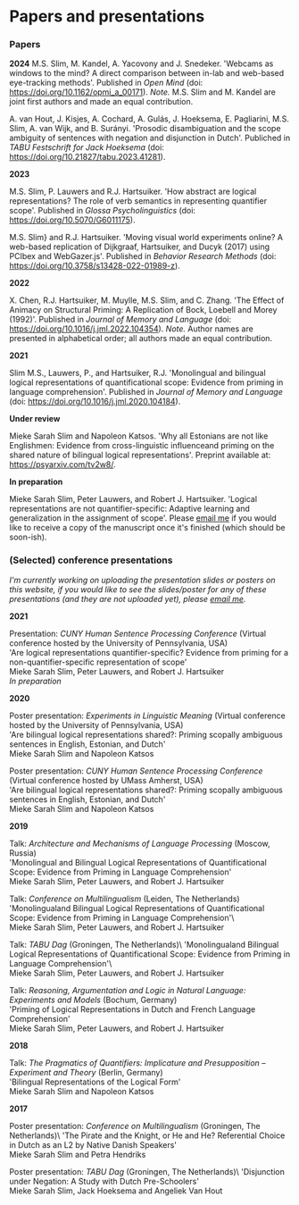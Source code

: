 Papers and presentations
===================

### Papers

**2024** 
M.S. Slim, M. Kandel, A. Yacovony and J. Snedeker. 'Webcams as windows to the mind? A direct comparison between in-lab and web-based eye-tracking methods'. Published in _Open Mind_ (doi: <https://doi.org/10.1162/opmi_a_00171>).
*Note.* M.S. Slim and M. Kandel are joint first authors and made an equal contribution.

A. van Hout, J. Kisjes, A. Cochard, A. Gulás, J. Hoeksema, E. Pagliarini, M.S. Slim, A. van Wijk, and B. Surányi. 'Prosodic disambiguation and the scope ambiguity of sentences with negation and disjunction in Dutch'. Publiched in _TABU Festschrift for Jack Hoeksema_ (doi: <https://doi.org/10.21827/tabu.2023.41281>).

**2023** 

M.S. Slim, P. Lauwers and R.J. Hartsuiker. 'How abstract are logical representations? The role of verb semantics in representing quantifier scope'. Published in _Glossa Psycholinguistics_ (doi: <https://doi.org/10.5070/G6011175>).

M.S. Slim} and R.J. Hartsuiker. 'Moving visual world experiments online? A web-based replication of Dijkgraaf, Hartsuiker, and Ducyk (2017) using PCIbex and WebGazer.js'. Published in _Behavior Research Methods_ (doi: <https://doi.org/10.3758/s13428-022-01989-z>).

**2022** 

X. Chen, R.J. Hartsuiker, M. Muylle, M.S. Slim, and C. Zhang. 'The Effect of Animacy on Structural Priming: A Replication of Bock, Loebell and Morey (1992)'. Published in _Journal of Memory and Language_ (doi: <https://doi.org/10.1016/j.jml.2022.104354>).
*Note.* Author names are presented in alphabetical order; all authors made an equal contribution.

**2021** 

Slim M.S., Lauwers, P., and Hartsuiker, R.J. 'Monolingual and bilingual logical representations of quantificational scope: Evidence from priming in
language comprehension'. Published in _Journal of Memory and Language_ (doi: <https://doi.org/10.1016/j.jml.2020.104184>).

**Under review** 

Mieke Sarah Slim and Napoleon Katsos. 'Why all Estonians are not like Englishmen: Evidence from cross-linguistic influenceand priming on the shared nature of bilingual logical representations'. Preprint available at: <https://psyarxiv.com/tv2w8/>.

**In preparation**

Mieke Sarah Slim, Peter Lauwers, and Robert J. Hartsuiker. 'Logical representations are not quantifier-specific: Adaptive learning and generalization in the assignment of scope'. Please [email me](mailto:mieke.slim@ugent.be) if you would like to receive a copy of the manuscript once it's finished (which should be soon-ish). 

### (Selected) conference presentations

*I'm currently working on uploading the presentation slides or posters on this website, if you would like to see the slides/poster for any of these presentations (and they are not uploaded yet), please [email me](mailto:mieke.slim@ugent.be).*

**2021** 

Presentation: _CUNY Human Sentence Processing Conference_ (Virtual conference hosted by the University of Pennsylvania, USA)\
'Are logical representations quantifier-specific? Evidence from priming for a non-quantifier-specific representation of scope'\
Mieke Sarah Slim, Peter Lauwers, and Robert J. Hartsuiker\
_In preparation_

**2020** 

Poster presentation: _Experiments in Linguistic Meaning_ (Virtual conference hosted by the University of Pennsylvania, USA)\
'Are bilingual logical representations shared?: Priming scopally ambiguous sentences in English, Estonian, and Dutch'\
Mieke Sarah Slim and Napoleon Katsos

Poster presentation: _CUNY Human Sentence Processing Conference_ (Virtual conference hosted by UMass Amherst, USA)\
'Are bilingual logical representations shared?: Priming scopally ambiguous sentences in English, Estonian, and Dutch'\
Mieke Sarah Slim and Napoleon Katsos

**2019**

Talk: _Architecture and Mechanisms of Language Processing_ (Moscow, Russia)\
'Monolingual and Bilingual Logical Representations of Quantificational Scope: Evidence from Priming in Language Comprehension'\
Mieke Sarah Slim, Peter Lauwers, and Robert J. Hartsuiker

Talk: _Conference on Multilingualism_ (Leiden, The Netherlands)\
'Monolingualand Bilingual Logical Representations of Quantificational Scope: Evidence from Priming in Language Comprehension'\  
Mieke Sarah Slim, Peter Lauwers, and Robert J. Hartsuiker

Talk: _TABU Dag_ (Groningen, The Netherlands)\ 
'Monolingualand Bilingual Logical Representations of Quantificational Scope: Evidence from Priming in Language Comprehension'\  
Mieke Sarah Slim, Peter Lauwers, and Robert J. Hartsuiker

Talk: _Reasoning, Argumentation and Logic in Natural Language: Experiments and Models_ (Bochum, Germany)\
'Priming of Logical Representations in Dutch and French Language Comprehension'\
Mieke Sarah Slim, Peter Lauwers, and Robert J. Hartsuiker

**2018**

Talk: _The Pragmatics of Quantifiers: Implicature and Presupposition – Experiment and Theory_ (Berlin, Germany)\
'Bilingual Representations of the Logical Form'\
Mieke Sarah Slim and Napoleon Katsos

**2017**

Poster presentation: _Conference on Multilingualism_ (Groningen, The Netherlands)\ 
'The Pirate and the Knight, or He and He? Referential Choice in Dutch as an L2 by Native Danish Speakers'\
Mieke Sarah Slim and Petra Hendriks
 
Poster presentation: _TABU Dag_ (Groningen, The Netherlands)\ 
'Disjunction under Negation: A Study with Dutch Pre-Schoolers'\
Mieke Sarah Slim, Jack Hoeksema and Angeliek Van Hout

